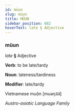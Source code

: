 ```yaml
---
id: müun
slug: müun
title: MÜUN
sidebar_position: 682
hoverText: late § Adjective
---
```


### müun

*late* **§** Adjective

**Verb**: to be late/tardy

**Noun**: lateness/tardiness

**Modifier**: late/tardy

Vietnamese muộn [muəŋ˨˩˨]

*Austro-asiatic Language Family*